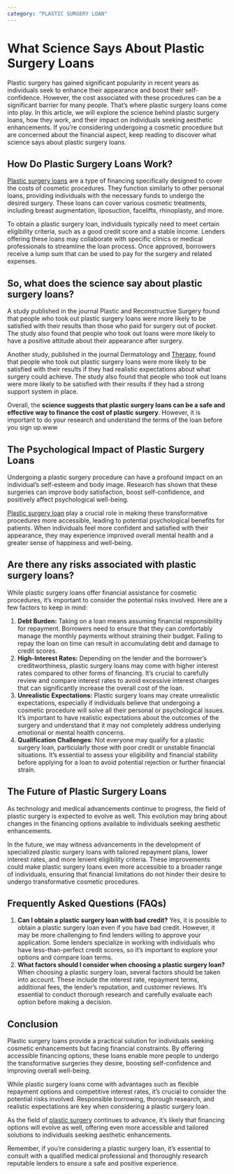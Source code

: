 ```yaml
---
category: "PLASTIC SURGERY LOAN"
---
```


# What Science Says About Plastic Surgery Loans

Plastic surgery has gained significant popularity in recent years as individuals seek to enhance their appearance and boost their self-confidence. However, the cost associated with these procedures can be a significant barrier for many people. That’s where plastic surgery loans come into play. In this article, we will explore the science behind plastic surgery loans, how they work, and their impact on individuals seeking aesthetic enhancements. If you’re considering undergoing a cosmetic procedure but are concerned about the financial aspect, keep reading to discover what science says about plastic surgery loans.

## How Do Plastic Surgery Loans Work?

[Plastic surgery loans](https://tlc.com.au/can-you-get-plastic-surgery-loans-for-breast-lift/) are a type of financing specifically designed to cover the costs of cosmetic procedures. They function similarly to other personal loans, providing individuals with the necessary funds to undergo the desired surgery. These loans can cover various cosmetic treatments, including breast augmentation, liposuction, facelifts, rhinoplasty, and more.

To obtain a plastic surgery loan, individuals typically need to meet certain eligibility criteria, such as a good credit score and a stable income. Lenders offering these loans may collaborate with specific clinics or medical professionals to streamline the loan process. Once approved, borrowers receive a lump sum that can be used to pay for the surgery and related expenses.

## So, what does the science say about plastic surgery loans?

A study published in the journal Plastic and Reconstructive Surgery found that people who took out plastic surgery loans were more likely to be satisfied with their results than those who paid for surgery out of pocket. The study also found that people who took out loans were more likely to have a positive attitude about their appearance after surgery.

Another study, published in the journal Dermatology and [Therapy](https://en.wikipedia.org/wiki/Therapy), found that people who took out plastic surgery loans were more likely to be satisfied with their results if they had realistic expectations about what surgery could achieve. The study also found that people who took out loans were more likely to be satisfied with their results if they had a strong support system in place.

Overall, the **science suggests that plastic surgery loans can be a safe and effective way to finance the cost of plastic surgery**. However, it is important to do your research and understand the terms of the loan before you sign up.www

## The Psychological Impact of Plastic Surgery Loans

Undergoing a plastic surgery procedure can have a profound impact on an individual’s self-esteem and body image. Research has shown that these surgeries can improve body satisfaction, boost self-confidence, and positively affect psychological well-being.

[Plastic surgery loan](https://tlc.com.au/can-you-get-plastic-surgery-loans-for-breast-lift/) play a crucial role in making these transformative procedures more accessible, leading to potential psychological benefits for patients. When individuals feel more confident and satisfied with their appearance, they may experience improved overall mental health and a greater sense of happiness and well-being.

## Are there any risks associated with plastic surgery loans?

While plastic surgery loans offer financial assistance for cosmetic procedures, it’s important to consider the potential risks involved. Here are a few factors to keep in mind:

1.  **Debt Burden:** Taking on a loan means assuming financial responsibility for repayment. Borrowers need to ensure that they can comfortably manage the monthly payments without straining their budget. Failing to repay the loan on time can result in accumulating debt and damage to credit scores.
2.  **High-Interest Rates:** Depending on the lender and the borrower’s creditworthiness, plastic surgery loans may come with higher interest rates compared to other forms of financing. It’s crucial to carefully review and compare interest rates to avoid excessive interest charges that can significantly increase the overall cost of the loan.
3.  **Unrealistic Expectations:** Plastic surgery loans may create unrealistic expectations, especially if individuals believe that undergoing a cosmetic procedure will solve all their personal or psychological issues. It’s important to have realistic expectations about the outcomes of the surgery and understand that it may not completely address underlying emotional or mental health concerns.
4.  **Qualification Challenges:** Not everyone may qualify for a plastic surgery loan, particularly those with poor credit or unstable financial situations. It’s essential to assess your eligibility and financial stability before applying for a loan to avoid potential rejection or further financial strain.

## The Future of Plastic Surgery Loans

As technology and medical advancements continue to progress, the field of plastic surgery is expected to evolve as well. This evolution may bring about changes in the financing options available to individuals seeking aesthetic enhancements.

In the future, we may witness advancements in the development of specialized plastic surgery loans with tailored repayment plans, lower interest rates, and more lenient eligibility criteria. These improvements could make plastic surgery loans even more accessible to a broader range of individuals, ensuring that financial limitations do not hinder their desire to undergo transformative cosmetic procedures.

## Frequently Asked Questions (FAQs)

1.  **Can I obtain a plastic surgery loan with bad credit?**
    Yes, it is possible to obtain a plastic surgery loan even if you have bad credit. However, it may be more challenging to find lenders willing to approve your application. Some lenders specialize in working with individuals who have less-than-perfect credit scores, so it’s important to explore your options and compare loan terms.
2.  **What factors should I consider when choosing a plastic surgery loan?**
    When choosing a plastic surgery loan, several factors should be taken into account. These include the interest rate, repayment terms, additional fees, the lender’s reputation, and customer reviews. It’s essential to conduct thorough research and carefully evaluate each option before making a decision.

## Conclusion

Plastic surgery loans provide a practical solution for individuals seeking cosmetic enhancements but facing financial constraints. By offering accessible financing options, these loans enable more people to undergo the transformative surgeries they desire, boosting self-confidence and improving overall well-being.

While plastic surgery loans come with advantages such as flexible repayment options and competitive interest rates, it’s crucial to consider the potential risks involved. Responsible borrowing, thorough research, and realistic expectations are key when considering a plastic surgery loan.

As the field of [plastic surgery](https://en.wikipedia.org/wiki/Plastic_surgery) continues to advance, it’s likely that financing options will evolve as well, offering even more accessible and tailored solutions to individuals seeking aesthetic enhancements.

Remember, if you’re considering a plastic surgery loan, it’s essential to consult with a qualified medical professional and thoroughly research reputable lenders to ensure a safe and positive experience.
